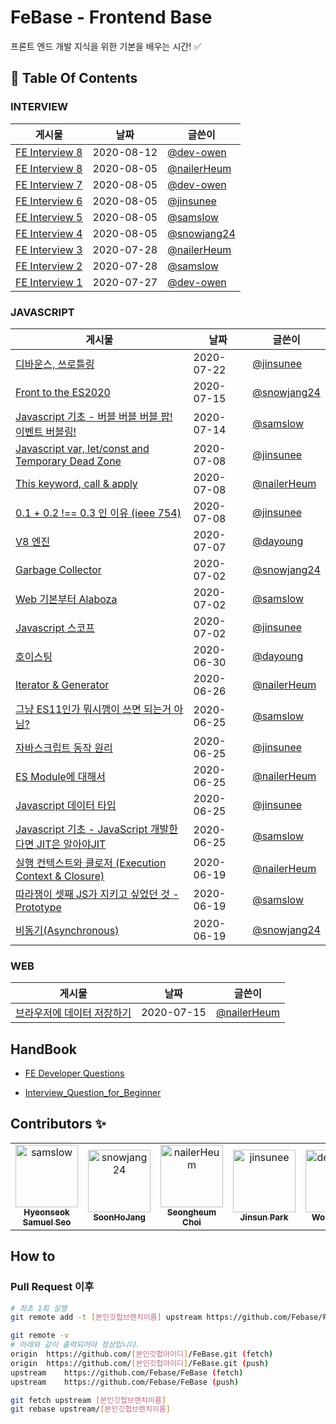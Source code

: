 # FeBase - Frontend Base

프론트 엔드 개발 지식을 위한 기본을 배우는 시간! :white_check_mark:

<!-- 이 항목은 절대 건드리지 말 것(자동화) -->

## :file_folder: Table Of Contents

<!-- toc starts -->

### INTERVIEW

게시물 | 날짜 | 글쓴이
---|---|---
[FE Interview 8](https://github.com/Febase/FeBase/blob/master/interview/devowen_interview3.md)| 2020-08-12 | [@dev-owen](https://github.com/dev-owen)
[FE Interview 8](https://github.com/Febase/FeBase/blob/master/interview/Nailer_interview2.md)| 2020-08-05 | [@nailerHeum](https://github.com/nailerHeum)
[FE Interview 7](https://github.com/Febase/FeBase/blob/master/interview/devowen_interview2.md)| 2020-08-05 | [@dev-owen](https://github.com/dev-owen)
[FE Interview 6](https://github.com/Febase/FeBase/blob/master/interview/jinsunee_interview1.md)| 2020-08-05 | [@jinsunee](https://github.com/jinsunee)
[FE Interview 5](https://github.com/Febase/FeBase/blob/master/interview/Samslow_Interview2.md)| 2020-08-05 | [@samslow](https://github.com/samslow)
[FE Interview 4](https://github.com/Febase/FeBase/blob/master/interview/Snowjang24_Interview1.md)| 2020-08-05 | [@snowjang24](https://github.com/snowjang24)
[FE Interview 3](https://github.com/Febase/FeBase/blob/master/interview/Nailer_interview1.md)| 2020-07-28 | [@nailerHeum](https://github.com/nailerHeum)
[FE Interview 2](https://github.com/Febase/FeBase/blob/master/interview/Samslow_Interview1.md)| 2020-07-28 | [@samslow](https://github.com/samslow)
[FE Interview 1](https://github.com/Febase/FeBase/blob/master/interview/devowen_interview1.md)| 2020-07-27 | [@dev-owen](https://github.com/dev-owen)

### JAVASCRIPT

게시물 | 날짜 | 글쓴이
---|---|---
[디바운스, 쓰로틀링](https://github.com/Febase/FeBase/blob/master/Javascript/Throttling_Debouncing.md)| 2020-07-22 | [@jinsunee](https://github.com/jinsunee)
[Front to the ES2020](https://github.com/Febase/FeBase/blob/master/Javascript/ES2020.md)| 2020-07-15 | [@snowjang24](https://github.com/snowjang24)
[Javascript 기초 - 버블 버블 버블 팝! 이벤트 버블링!](https://github.com/Febase/FeBase/blob/master/Javascript/EventBubling.md)| 2020-07-14 | [@samslow](https://github.com/samslow)
[Javascript var, let/const and Temporary Dead Zone](https://github.com/Febase/FeBase/blob/master/Javascript/variable_tdz.md)| 2020-07-08 | [@jinsunee](https://github.com/jinsunee)
[This keyword, call & apply](https://github.com/Febase/FeBase/blob/master/Javascript/This_Keyword_Call_Apply.md)| 2020-07-08 | [@nailerHeum](https://github.com/nailerHeum)
[0.1 + 0.2 !== 0.3 인 이유 (ieee 754)](https://github.com/Febase/FeBase/blob/master/Javascript/Number_Floating_Point.md)| 2020-07-08 | [@jinsunee](https://github.com/jinsunee)
[V8 엔진](https://github.com/Febase/FeBase/blob/master/Javascript/V8_Engine.md)| 2020-07-07 | [@dayoung](https://github.com/dayoung)
[Garbage Collector](https://github.com/Febase/FeBase/blob/master/Javascript/Garbage_Collector.md)| 2020-07-02 | [@snowjang24](https://github.com/snowjang24)
[Web 기본부터 Alaboza](https://github.com/Febase/FeBase/blob/master/Javascript/Web_Working_Concept.md)| 2020-07-02 | [@samslow](https://github.com/samslow)
[Javascript 스코프](https://github.com/Febase/FeBase/blob/master/Javascript/Scope.md)| 2020-07-02 | [@jinsunee](https://github.com/jinsunee)
[호이스팅](https://github.com/Febase/FeBase/blob/master/Javascript/Hoisting.md)| 2020-06-30 | [@dayoung](https://github.com/dayoung)
[Iterator & Generator](https://github.com/Febase/FeBase/blob/master/Javascript/Iterator_Generator.md)| 2020-06-26 | [@nailerHeum](https://github.com/nailerHeum)
[그냥 ES11인가 뭐시깽이 쓰면 되는거 아님?](https://github.com/Febase/FeBase/blob/master/Javascript/Es6_Spec.md)| 2020-06-25 | [@samslow](https://github.com/samslow)
[자바스크립트 동작 원리](https://github.com/Febase/FeBase/blob/master/Javascript/Basic_movement.md)| 2020-06-25 | [@jinsunee](https://github.com/jinsunee)
[ES Module에 대해서](https://github.com/Febase/FeBase/blob/master/Javascript/ES_Module.md)| 2020-06-25 | [@nailerHeum](https://github.com/nailerHeum)
[Javascript 데이터 타입](https://github.com/Febase/FeBase/blob/master/Javascript/DataType.md)| 2020-06-25 | [@jinsunee](https://github.com/jinsunee)
[Javascript 기초 - JavaScript 개발한다면 JIT은 알아야JIT](https://github.com/Febase/FeBase/blob/master/Javascript/JIT.md)| 2020-06-25 | [@samslow](https://github.com/samslow)
[실행 컨텍스트와 클로저 (Execution Context & Closure)](https://github.com/Febase/FeBase/blob/master/Javascript/executionContextAndClosure.md)| 2020-06-19 | [@nailerHeum](https://github.com/nailerHeum)
[따라쟁이 셋째 JS가 지키고 싶었던 것 - Prototype](https://github.com/Febase/FeBase/blob/master/Javascript/Prototype.md)| 2020-06-19 | [@samslow](https://github.com/samslow)
[비동기(Asynchronous)](https://github.com/Febase/FeBase/blob/master/Javascript/Asynchronous.md)| 2020-06-19 | [@snowjang24](https://github.com/snowjang24)

### WEB

게시물 | 날짜 | 글쓴이
---|---|---
[브라우저에 데이터 저장하기](https://github.com/Febase/FeBase/blob/master/Javascript/Storing_Data_In_Browser.md)| 2020-07-15 | [@nailerHeum](https://github.com/nailerHeum)
<!-- toc ends -->

## HandBook

- [FE Developer Questions](https://github.com/h5bp/Front-end-Developer-Interview-Questions/tree/master/src/translations/korean#JS-%EA%B4%80%EB%A0%A8-%EC%A7%88%EB%AC%B8)

- [Interview_Question_for_Beginner](https://github.com/JaeYeopHan/Interview_Question_for_Beginner)

## Contributors :sparkles:

<table>
    <tr>
        <td align="center">
            <a href="https://github.com/samslow">
                <img src="https://avatars1.githubusercontent.com/u/26738367?v=4" width="100;" alt="samslow"/>
                <br />
                <sub><b>Hyeonseok Samuel Seo</b></sub>
            </a>
        </td>
        <td align="center">
            <a href="https://github.com/snowjang24">
                <img src="https://avatars3.githubusercontent.com/u/26768201?v=4" width="100;" alt="snowjang24"/>
                <br />
                <sub><b>SoonHoJang</b></sub>
            </a>
        </td>
        <td align="center">
            <a href="https://github.com/nailerHeum">
                <img src="https://avatars0.githubusercontent.com/u/26620458?v=4" width="100;" alt="nailerHeum"/>
                <br />
                <sub><b>Seongheum Choi</b></sub>
            </a>
        </td>
        <td align="center">
            <a href="https://github.com/jinsunee">
                <img src="https://avatars3.githubusercontent.com/u/31176502?v=4" width="100;" alt="jinsunee"/>
                <br />
                <sub><b>Jinsun Park</b></sub>
            </a>
        </td>
        <td align="center">
            <a href="https://github.com/dev-owen">
                <img src="https://avatars2.githubusercontent.com/u/39744246?v=4" width="100;" alt="dev-owen"/>
                <br />
                <sub><b>Wonjong Oh</b></sub>
            </a>
        </td>
    </tr>
</table>

## How to

### Pull Request 이후

```bash
# 최초 1회 실행
git remote add -t [본인깃헙브랜치이름] upstream https://github.com/Febase/FeBase
```

```bash
git remote -v
# 아래와 같이 출력되어야 정상입니다.
origin	https://github.com/[본인깃헙아이디]/FeBase.git (fetch)
origin	https://github.com/[본인깃헙아이디]/FeBase.git (push)
upstream	https://github.com/Febase/FeBase (fetch)
upstream	https://github.com/Febase/FeBase (push)
```

```bash
git fetch upstream [본인깃헙브랜치이름]
git rebase upstream/[본인깃헙브랜치이름]
```
